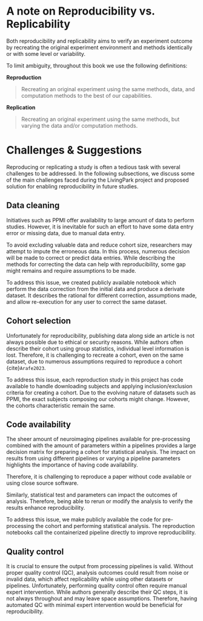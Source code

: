 # A note on Reproducibility vs. Replicability

Both reproducibility and replicability aims to verify an experiment outcome by recreating the original experiment environment and methods identically or with some level or variability.

To limit ambiguity, throughout this book we use the following definitions:

**Reproduction**

> Recreating an original experiment using the same methods, data, and computation methods to the best of our capabilities.

**Replication**

> Recreating an original experiment using the same methods, but varying the data and/or computation methods.

# Challenges & Suggestions

Reproducing or replicating a study is often a tedious task with several challenges to be addressed. In the following subsections, we discuss some of the main challenges faced during the LivingPark project and proposed solution for enabling reproducibility in future studies.

## Data cleaning

Initiatives such as PPMI offer availability to large amount of data to perform studies. However, it is inevitable for such an effort to have some data entry error or missing data, due to manual data entry.

To avoid excluding valuable data and reduce cohort size, researchers may attempt to impute the erroneous data. In this process, numerous decision will be made to correct or predict data entries.
While describing the methods for correcting the data can help with reproducibility, some gap might remains and require assumptions to be made.

To address this issue, we created publicly available notebook which perform the data correction from the initial data and produce a derivate dataset. It describes the rational for different correction, assumptions made, and allow re-execution for any user to correct the same dataset.

## Cohort selection

Unfortunately for reproducibility, publishing data along side an article is not always possible due to ethical or security reasons. While authors often describe their cohort using group statistics, individual level information is lost. Therefore, it is challenging to recreate a cohort, even on the same dataset, due to numerous assumptions required to reproduce a cohort {cite}`Arafe2023`.

To address this issue, each reproduction study in this project has code available to handle downloading subjects and applying inclusion/exclusion criteria for creating a cohort.
Due to the evolving nature of datasets such as PPMI, the exact subjects composing our cohorts might change. However, the cohorts characteristic remain the same.

## Code availability

The sheer amount of neuroimaging pipelines available for pre-processing combined with the amount of parameters within a pipelines provides a large decision matrix for preparing a cohort for statistical analysis.
The impact on results from using different pipelines or varying a pipeline parameters highlights the importance of having code availability.

<!-- TODO: Cite paper on impact of pipeline and hyperparameter -->

Therefore, it is challenging to reproduce a paper without code available or using close source software.

Similarly, statistical test and parameters can impact the outcomes of analysis. Therefore, being able to rerun or modify the analysis to verify the results enhance reproducibility.

To address this issue, we make publicly available the code for pre-processing the cohort and performing statistical analysis. The reproduction notebooks call the containerized pipeline directly to improve reproducibility.

## Quality control

It is crucial to ensure the output from processing pipelines is valid. Without proper quality control (QC), analysis outcomes could result from noise or invalid data, which affect replicability while using other datasets or pipelines.
Unfortunately, performing quality control often require manual expert intervention. While authors generally describe their QC steps, it is not always throughout and may leave space assumptions. Therefore, having automated QC with minimal expert intervention would be beneficial for reproducibility.

<!-- TODO explain what was done in LivingPark for QC -->
